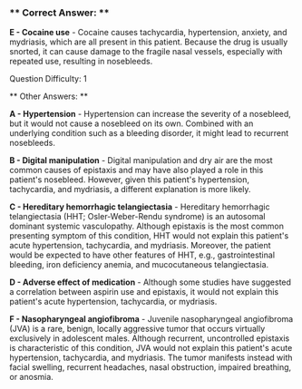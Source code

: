 ### ** Correct Answer: **

**E - Cocaine use** - Cocaine causes tachycardia, hypertension, anxiety, and mydriasis, which are all present in this patient. Because the drug is usually snorted, it can cause damage to the fragile nasal vessels, especially with repeated use, resulting in nosebleeds.

Question Difficulty: 1

** Other Answers: **

**A - Hypertension** - Hypertension can increase the severity of a nosebleed, but it would not cause a nosebleed on its own. Combined with an underlying condition such as a bleeding disorder, it might lead to recurrent nosebleeds.

**B - Digital manipulation** - Digital manipulation and dry air are the most common causes of epistaxis and may have also played a role in this patient's nosebleed. However, given this patient's hypertension, tachycardia, and mydriasis, a different explanation is more likely.

**C - Hereditary hemorrhagic telangiectasia** - Hereditary hemorrhagic telangiectasia (HHT; Osler-Weber-Rendu syndrome) is an autosomal dominant systemic vasculopathy. Although epistaxis is the most common presenting symptom of this condition, HHT would not explain this patient's acute hypertension, tachycardia, and mydriasis. Moreover, the patient would be expected to have other features of HHT, e.g., gastrointestinal bleeding, iron deficiency anemia, and mucocutaneous telangiectasia.

**D - Adverse effect of medication** - Although some studies have suggested a correlation between aspirin use and epistaxis, it would not explain this patient's acute hypertension, tachycardia, or mydriasis.

**F - Nasopharyngeal angiofibroma** - Juvenile nasopharyngeal angiofibroma (JVA) is a rare, benign, locally aggressive tumor that occurs virtually exclusively in adolescent males. Although recurrent, uncontrolled epistaxis is characteristic of this condition, JVA would not explain this patient's acute hypertension, tachycardia, and mydriasis. The tumor manifests instead with facial swelling, recurrent headaches, nasal obstruction, impaired breathing, or anosmia.

